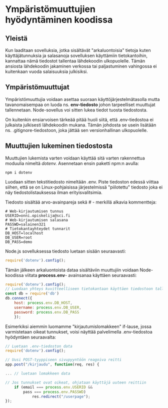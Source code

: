 # Ympäristömuuttujien hyödyntäminen koodissa

## Yleistä

Kun laaditaan sovelluksia, jotka sisältävät "arkaluontoisia" tietoja kuten käyttäjätunnuksia ja salasanoja sovelluksen käyttämiin tietokantoihin, kannattaa nämä tiedostot tallentaa lähdekoodin ulkopuolelle. Tämän ansiosta lähdekoodin jakaminen verkossa tai paljastuminen vahingossa ei kuitenkaan vuoda salaisuuksia julkisiksi.

## Ympäristömuuttujat

Ympäristömuuttujia voidaan asettaa suoraan käyttöjärjestelmätasolla mutta tavanomaisempaa on luoda ns. **env-tiedosto** johon tarpeelliset muuttujat tallennetaan. Node-sovellus voi sitten lukea tiedot tuosta tiedostosta.

On kuitenkin ensiarvoisen tärkeää pitää huoli siitä, että .env-tiedostoa ei julkaista julkisesti lähdekoodin mukana. Tämän johdosta se usein lisätään ns. .gitignore-tiedostoon, joka jättää sen versionhallinan ulkopuolelle.

## Muuttujien lukeminen tiedostosta

Muuttujien lukemista varten voidaan käyttää sitä varten rakennettua moduulia nimeltä _dotenv._ Asennetaan ensin paketti npm:n avulla:

```text
npm i dotenv
```

Luodaan sitten tekstitiedosto nimeltään .env. Piste tiedoston edessä viittaa siihen, että se on Linux-pohjaisissa järjestelmissä "piilotettu" tiedosto joka ei näy tiedostolistauksessa ilman erityisvalitsimia.

Tiedosto sisältää arvo-avainpareja sekä \# - merkillä alkavia kommentteja:

```text
# Web-kirjautumisen tunnus
USERID=onni.opiskelija@sci.fi
# Web-kirjautumisen salasana
PASSWD=salainen321
# Tietokantayhteydet tunnarit
DB_HOST=localhost
DB_USER=root
DB_PASS=demo
```

Node.js sovelluksessa tiedosto luetaan sisään seuraavasti:

```javascript
require('dotenv').config();
```

Tämän jälkeen arkaluontoista dataa sisältäviin muuttujiin voidaan Node-koodissa viitata **process.env**- avainsanaa käyttäen seuraavasti:

```javascript
require('dotenv').config();
// Luodaan yhteys kuvitteelliseen tietokantaan käyttäen tiedostoon tallennettuja tunnuksia
const db = require('db')
db.connect({  
    host: process.env.DB_HOST,  
    username: process.env.DB_USER,  
    password: process.env.DB_PASS
    });

```

Esimerkiksi aiemmin luomamme "kirjautumislomakkeen" if-lause, jossa varmistetaan oikeat tunnukset, voisi näyttää palvelimella .env-tiedostoa hyödyntäen seuraavalta:

```javascript
// Luetaan .env-tiedoston data
require('dotenv').config();

// Uusi POST-tyyppiseen sivupyyntöön reagoiva reitti
app.post("/kirjaudu", function(req, res) {

... // luetaan lomakkeen data

// Jos tunnukset ovat oikeat, ohjataan käyttäjä uuteen reittiin
    if (email === process.env.USERID && 
        pass === process.env.PASSWD) 
            res.redirect("/userpage"); 
});
```



